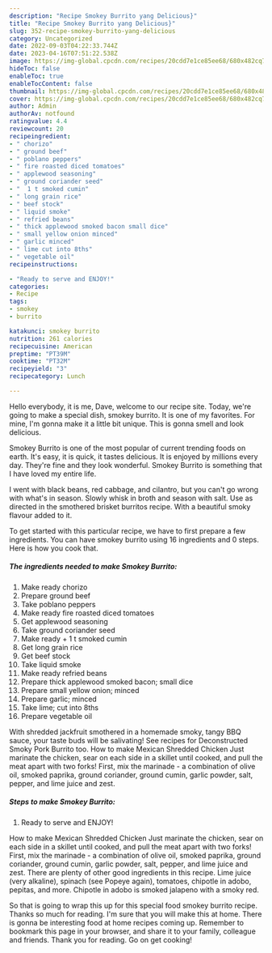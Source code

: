 ```yaml
---
description: "Recipe Smokey Burrito yang Delicious}"
title: "Recipe Smokey Burrito yang Delicious}"
slug: 352-recipe-smokey-burrito-yang-delicious
category: Uncategorized
date: 2022-09-03T04:22:33.744Z
date: 2023-04-16T07:51:22.538Z
image: https://img-global.cpcdn.com/recipes/20cdd7e1ce85ee68/680x482cq70/smokey-burrito-recipe-main-photo.jpg
hideToc: false
enableToc: true
enableTocContent: false
thumbnail: https://img-global.cpcdn.com/recipes/20cdd7e1ce85ee68/680x482cq70/smokey-burrito-recipe-main-photo.jpg
cover: https://img-global.cpcdn.com/recipes/20cdd7e1ce85ee68/680x482cq70/smokey-burrito-recipe-main-photo.jpg
author: Admin
authorAv: notfound
ratingvalue: 4.4
reviewcount: 20
recipeingredient:
- " chorizo"
- " ground beef"
- " poblano peppers"
- " fire roasted diced tomatoes"
- " applewood seasoning"
- " ground coriander seed"
- "  1 t smoked cumin"
- " long grain rice"
- " beef stock"
- " liquid smoke"
- " refried beans"
- " thick applewood smoked bacon small dice"
- " small yellow onion minced"
- " garlic minced"
- " lime cut into 8ths"
- " vegetable oil"
recipeinstructions:

- "Ready to serve and ENJOY!"
categories:
- Recipe
tags:
- smokey
- burrito

katakunci: smokey burrito 
nutrition: 261 calories
recipecuisine: American
preptime: "PT39M"
cooktime: "PT32M"
recipeyield: "3"
recipecategory: Lunch

---
```



Hello everybody, it is me, Dave, welcome to our recipe site. Today, we're going to make a special dish, smokey burrito. It is one of my favorites. For mine, I'm gonna make it a little bit unique. This is gonna smell and look delicious.

Smokey Burrito is one of the most popular of current trending foods on earth. It's easy, it is quick, it tastes delicious. It is enjoyed by millions every day. They're fine and they look wonderful. Smokey Burrito is something that I have loved my entire life.

I went with black beans, red cabbage, and cilantro, but you can&#39;t go wrong with what&#39;s in season. Slowly whisk in broth and season with salt. Use as directed in the smothered brisket burritos recipe. With a beautiful smoky flavour added to it.


To get started with this particular recipe, we have to first prepare a few ingredients. You can have smokey burrito using 16 ingredients and 0 steps. Here is how you cook that.

<!--inarticleads1-->

##### The ingredients needed to make Smokey Burrito:

1. Make ready  chorizo
1. Prepare  ground beef
1. Take  poblano peppers
1. Make ready  fire roasted diced tomatoes
1. Get  applewood seasoning
1. Take  ground coriander seed
1. Make ready  + 1 t smoked cumin
1. Get  long grain rice
1. Get  beef stock
1. Take  liquid smoke
1. Make ready  refried beans
1. Prepare  thick applewood smoked bacon; small dice
1. Prepare  small yellow onion; minced
1. Prepare  garlic; minced
1. Take  lime; cut into 8ths
1. Prepare  vegetable oil


With shredded jackfruit smothered in a homemade smoky, tangy BBQ sauce, your taste buds will be salivating! See recipes for Deconstructed Smoky Pork Burrito too. How to make Mexican Shredded Chicken Just marinate the chicken, sear on each side in a skillet until cooked, and pull the meat apart with two forks! First, mix the marinade - a combination of olive oil, smoked paprika, ground coriander, ground cumin, garlic powder, salt, pepper, and lime juice and zest. 

<!--inarticleads2-->

##### Steps to make Smokey Burrito:


1. Ready to serve and ENJOY!

How to make Mexican Shredded Chicken Just marinate the chicken, sear on each side in a skillet until cooked, and pull the meat apart with two forks! First, mix the marinade - a combination of olive oil, smoked paprika, ground coriander, ground cumin, garlic powder, salt, pepper, and lime juice and zest. There are plenty of other good ingredients in this recipe. Lime juice (very alkaline), spinach (see Popeye again), tomatoes, chipotle in adobo, pepitas, and more. Chipotle in adobo is smoked jalapeno with a smoky red. 

So that is going to wrap this up for this special food smokey burrito recipe. Thanks so much for reading. I'm sure that you will make this at home. There is gonna be interesting food at home recipes coming up. Remember to bookmark this page in your browser, and share it to your family, colleague and friends. Thank you for reading. Go on get cooking!
